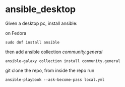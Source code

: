 # ansible_desktop

Given a desktop pc, install ansible:

on Fedora
```
sudo dnf install ansible
```

then add ansible collection *community.general*
```
ansible-galaxy collection install community.general
```

git clone the repo, from inside the repo run
```
ansible-playbook --ask-become-pass local.yml
```
